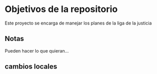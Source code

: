 # Objetivos de la repositorio

Este proyecto se encarga de manejar los planes de la liga de la justicia


## Notas
Pueden hacer lo que quieran...


## cambios locales
